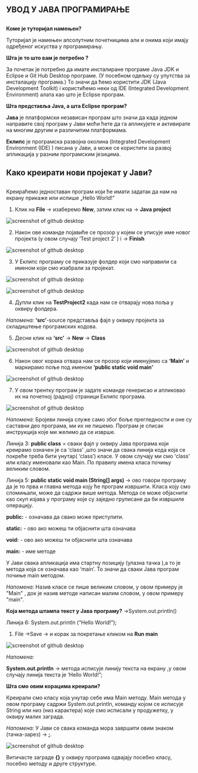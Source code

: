 ﻿

## УВОД У ЈАВА ПРОГРАМИРАЊЕ <h2>


**Коме је туторијал намењен?**

Туторијал је намењен апсолутним почетницима али и онима који имају одређеног искуства у програмирању.

**Шта је то што вам је потребно ?**

За почетак је потребно  да имате инсталиране програме Јava JDK  и Eclipse и Git Hub Desktop програме. (У посебном одељку су упутства за инсталацију програма.) То значи да ћемо користити JDK (Java Development Toolkit) i користићемо неки од IDE (Integrated Development Environment) алата као што је Eclipse програм.

**Шта представља Java, а шта Eclipse програм?**

**Jава** је платформски независан програм што значи да када једном направите свој програм у Јави моћи ћете да га апликујете и активирате на многим другим и различитим платформама. 

**Еклипс** је програмска развојна околина (Integrated Development Environment (IDE) ) писана у Jaви, а може се користити за развој апликација у разним програмским језицима.


## Како креирати нови пројекат у Јави? <h2> 

Креираћемо једноставан програм који ће имати задатак да нам на екрану прикаже или испише „Hello World!”

1. Клик на **File** -> изаберемо **New**, затим клик на -> **Java project**

 ![screenshot of github desktop](/slike/eklips3.png)

2. Након ове команде појавиће се прозор у којем се уписује име новог пројекта (у овом случају  ‘Test project 2’ ) i -> **Finish**

![screenshot of github desktop](/slike/eklips4.png)

3. У Еклипс програму се приказује фолдер који смо направили са именом који смо изабрали за пројекат.
     
![screenshot of github desktop](/slike/eklips10.png) 
 
![screenshot of github desktop](/slike/3a.png)


4. Дупли клик на **TestProject2**  када нам се отварају нова поља у оквиру фолдера.

*Напомена:* **‘src’**-source представља фајл у оквиру пројекта за складиштење програмских  кодова. 

5. Десни клик на **‘src’** -> **New** -> **Class** 
 
![screenshot of github desktop](/slike/eklips5.png)

6. Након овог корака отвара нам се прозор који именујемо са **‘Main’** и маркирамо поље под именом **‘public static void main’**

 ![screenshot of github desktop](/slike/eklips11.png)

7. У овом трентку програм је задате команде генерисао и апликовао их на почетној (радној) страници Еклипс програма.
 
![screenshot of github desktop](/slike/eklips01.JPG)

*Напомена:* Бројеви линија служе само због боље прегледности и оне су саставни део програма, ми их не пишемо. Програм је списак инструкција које ми желимо да се изврше.

Линија 3: **public class** = сваки фајл у оквиру Јава програма који креирамо означен је са ‘class’ ,што значи да свака линија кода која се покреће треба бити унутар( ‘class’) класе. У овом случају ми смо ‘class’ или класу именовали као Main. По правилу имена класа почињу великим словом.
 
Линија 5: **public static void main (String[] args)** -> ово говори програму да је то прва и главна метода коју ће програм извршити. Класа коју смо спомињали, може да садржи више метода. Метода се може објаснити као скуп изјава у програму које су заједно груписане да би извршиле операцију.


**public:** -  означава да свако може приступити.
	
**static:** -  ово ако можеш ти објаснити шта означава
	
**void:** -  ово ако можеш ти објаснити шта означава
	
**main:** -  име методе


У Јави свака апликација има стартну позицију (улазна тачка ),а то је метода која се означава као ‘main’. То значи да сваки Јава програм почиње  main методом.

*Напомена:* Назив класе се пише великим словом, у овом примеру је "Main" , док је назив методе написан малим словом, у овом примеру "main".


**Која метода штампа текст у Јава програму?** →System.out.println()

Линија 6: System.out.println (“Hello World!”); 

1. File →Save → и корак за покретање кликом на **Run main** 

![screenshot of github desktop](/slike/eklipse9.png) 
 
*Напомена:* 

**System.out.println** → метода исписује линију текста на екрану ,у овом случају линија текста је ‘Hello World!”;

**Шта смо овим корацима креирали?**

Креирали смо класу која унутар себе има Main методу. Main метода у овом програму садржи  System.out.println, команду којом се исписује String или низ (низ карактера) које смо исписали у продужетку, у оквиру малих заграда.

*Напомена:* У Јави се свака команда мора завршити овим знаком (тачка-зарез) -> **;**. 

![screenshot of github desktop](/slike/4a.png)
 
Витичасте заграде **{}** у оквиру програма одвајају посебно класу, посебно методу и друге структуре.